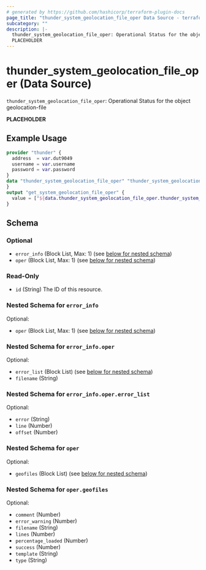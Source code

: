 ```yaml
---
# generated by https://github.com/hashicorp/terraform-plugin-docs
page_title: "thunder_system_geolocation_file_oper Data Source - terraform-provider-thunder"
subcategory: ""
description: |-
  thunder_system_geolocation_file_oper: Operational Status for the object geolocation-file
  PLACEHOLDER
---
```


# thunder_system_geolocation_file_oper (Data Source)

`thunder_system_geolocation_file_oper`: Operational Status for the object geolocation-file

__PLACEHOLDER__

## Example Usage

```terraform
provider "thunder" {
  address  = var.dut9049
  username = var.username
  password = var.password
}
data "thunder_system_geolocation_file_oper" "thunder_system_geolocation_file_oper" {
}
output "get_system_geolocation_file_oper" {
  value = ["${data.thunder_system_geolocation_file_oper.thunder_system_geolocation_file_oper}"]
}
```

<!-- schema generated by tfplugindocs -->
## Schema

### Optional

- `error_info` (Block List, Max: 1) (see [below for nested schema](#nestedblock--error_info))
- `oper` (Block List, Max: 1) (see [below for nested schema](#nestedblock--oper))

### Read-Only

- `id` (String) The ID of this resource.

<a id="nestedblock--error_info"></a>
### Nested Schema for `error_info`

Optional:

- `oper` (Block List, Max: 1) (see [below for nested schema](#nestedblock--error_info--oper))

<a id="nestedblock--error_info--oper"></a>
### Nested Schema for `error_info.oper`

Optional:

- `error_list` (Block List) (see [below for nested schema](#nestedblock--error_info--oper--error_list))
- `filename` (String)

<a id="nestedblock--error_info--oper--error_list"></a>
### Nested Schema for `error_info.oper.error_list`

Optional:

- `error` (String)
- `line` (Number)
- `offset` (Number)




<a id="nestedblock--oper"></a>
### Nested Schema for `oper`

Optional:

- `geofiles` (Block List) (see [below for nested schema](#nestedblock--oper--geofiles))

<a id="nestedblock--oper--geofiles"></a>
### Nested Schema for `oper.geofiles`

Optional:

- `comment` (Number)
- `error_warning` (Number)
- `filename` (String)
- `lines` (Number)
- `percentage_loaded` (Number)
- `success` (Number)
- `template` (String)
- `type` (String)


